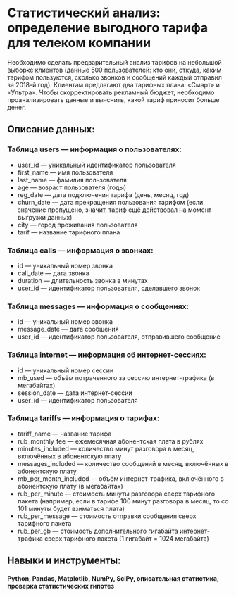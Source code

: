 # Cтатистический анализ: определение выгодного тарифа для телеком компании
Необходимо сделать предварительный анализ тарифов на небольшой выборке клиентов (данные 500 пользователей: кто они, откуда,
каким тарифом пользуются, сколько звонков и сообщений каждый отправил за 2018-й год). 
Клиентам предлагают два тарифных плана: «Смарт» и «Ультра». Чтобы скорректировать рекламный бюджет, необходимо проанализировать данные  и выяснить, какой тариф
приносит больше денег.

## Описание данных: 
### Таблица users — информация о пользователях:
* user_id — уникальный идентификатор пользователя
* first_name — имя пользователя
* last_name — фамилия пользователя
* age — возраст пользователя (годы)
* reg_date — дата подключения тарифа (день, месяц, год)
* churn_date — дата прекращения пользования тарифом (если значение пропущено, значит, тариф ещё действовал на момент выгрузки данных)
* city — город проживания пользователя
* tarif — название тарифного плана
### Таблица calls — информация о звонках:
* id — уникальный номер звонка
* call_date — дата звонка
* duration — длительность звонка в минутах
* user_id — идентификатор пользователя, сделавшего звонок
### Таблица messages — информация о сообщениях:
* id — уникальный номер звонка
* message_date — дата сообщения
* user_id — идентификатор пользователя, отправившего сообщение
### Таблица internet — информация об интернет-сессиях:
* id — уникальный номер сессии
* mb_used —  объём потраченного за сессию интернет-трафика (в мегабайтах)
* session_date — дата интернет-сессии
* user_id — идентификатор пользователя
### Таблица tariffs — информация о тарифах:
* tariff_name — название тарифа
* rub_monthly_fee — ежемесячная абонентская плата в рублях
* minutes_included — количество минут разговора в месяц, включённых в абонентскую плату
* messages_included — количество сообщений в месяц, включённых в абонентскую плату
* mb_per_month_included — объём интернет-трафика, включённого в абонентскую плату (в мегабайтах)
* rub_per_minute — стоимость минуты разговора сверх тарифного пакета (например, если в тарифе 100 минут разговора в месяц, то со 101 минуты будет взиматься плата)
* rub_per_message — стоимость отправки сообщения сверх тарифного пакета
* rub_per_gb — стоимость дополнительного гигабайта интернет-трафика сверх тарифного пакета (1 гигабайт = 1024 мегабайта)
## Навыки и инструменты:
#### Python, Pandas, Matplotlib, NumPy, SciPy, описательная статистика, проверка статистических гипотез 
